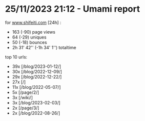 # 25/11/2023 21:12 - Umami report
for www.shifeiti.com [24h] :

 - 163 (-90) page views
 - 64 (-29) uniques
 - 50 (-18) bounces
 - 2h 31' 42'' (-1h 34' 1'') totaltime


top 10 urls:
 - 39x [/blog/2023-01-12/]
 - 30x [/blog/2022-12-09/]
 - 29x [/blog/2022-12-22/]
 - 27x [/]
 - 11x [/blog/2022-05-07/]
 - 5x [/page/2/]
 - 3x [/wiki/]
 - 3x [/blog/2023-02-03/]
 - 2x [/page/3/]
 - 2x [/blog/2022-08-26/]


